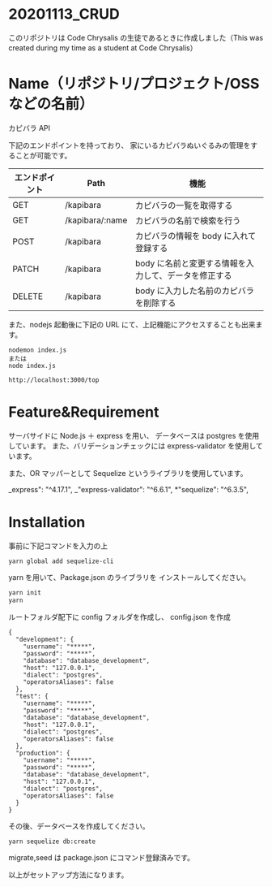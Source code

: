 # 20201113_CRUD

このリポジトリは Code Chrysalis の生徒であるときに作成しました（This was created during my time as a student at Code Chrysalis）

# Name（リポジトリ/プロジェクト/OSS などの名前）

カピバラ API

下記のエンドポイントを持っており、
家にいるカピバラぬいぐるみの管理をすることが可能です。

| エンドポイント | Path            | 機能                                                  |
| -------------- | --------------- | ----------------------------------------------------- |
| GET            | /kapibara       | カピバラの一覧を取得する                              |
| GET            | /kapibara/:name | カピバラの名前で検索を行う                            |
| POST           | /kapibara       | カピバラの情報を body に入れて登録する                |
| PATCH          | /kapibara       | body に名前と変更する情報を入力して、データを修正する |
| DELETE         | /kapibara       | body に入力した名前のカピバラを削除する               |

また、nodejs 起動後に下記の URL にて、上記機能にアクセスすることも出来ます。

```
nodemon index.js
または
node index.js

```

```
http://localhost:3000/top

```

# Feature&Requirement

サーバサイドに Node.js ＋ express を用い、
データベースは postgres を使用しています。
また、バリデーションチェックには express-validator を使用しています。

また、OR マッパーとして Sequelize というライブラリを使用しています。

_express": "^4.17.1",
_"express-validator": "^6.6.1",
\*"sequelize": "^6.3.5",

# Installation

事前に下記コマンドを入力の上

```
yarn global add sequelize-cli
```

yarn を用いて、Package.json のライブラリを
インストールしてください。

```bash
yarn init
yarn
```

ルートフォルダ配下に config フォルダを作成し、
config.json を作成

```
{
  "development": {
    "username": "*****",
    "password": "*****",
    "database": "database_development",
    "host": "127.0.0.1",
    "dialect": "postgres",
    "operatorsAliases": false
  },
  "test": {
    "username": "*****",
    "password": "*****",
    "database": "database_development",
    "host": "127.0.0.1",
    "dialect": "postgres",
    "operatorsAliases": false
  },
  "production": {
    "username": "*****",
    "password": "*****",
    "database": "database_development",
    "host": "127.0.0.1",
    "dialect": "postgres",
    "operatorsAliases": false
  }
}

```

その後、データベースを作成してください。

```
yarn sequelize db:create
```

migrate,seed は package.json にコマンド登録済みです。

以上がセットアップ方法になります。
